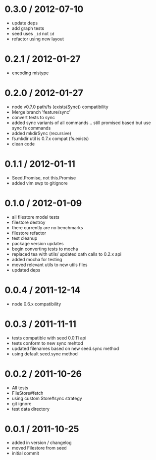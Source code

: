 
0.3.0 / 2012-07-10 
==================

  * update deps
  * add graph tests
  * seed uses `_id` not `id`
  * refactor using new layout

0.2.1 / 2012-01-27 
==================

  * encoding mistype

0.2.0 / 2012-01-27 
==================

  * node v0.7.0 path/fs (exists(Sync)) compatibility
  * Merge branch 'feature/sync'
  * convert tests to sync
  * added sync variants of all commands .. still promised based but use sync fs commands
  * added mkdirSync (recursive)
  * fs.mkdir util is 0.7.x compat (fs.exists)
  * clean code

0.1.1 / 2012-01-11 
==================

  * Seed.Promise, not this.Promise
  * added vim swp to gitignore

0.1.0 / 2012-01-09
==================

  * all filestore model tests
  * filestore destroy
  * there currently are no benchmarks
  * filestore refactor
  * test cleanup
  * package version updates
  * begin converting tests to mocha
  * replaced tea with utils/ updated oath calls to 0.2.x api
  * added mocha for testing
  * moved relevant utils to new utils files
  * updated deps

0.0.4 / 2011-12-14
==================

  * node 0.6.x compatibility

0.0.3 / 2011-11-11
==================

  * tests compatible with seed 0.0.11 api
  * tests conform to new sync mehtod
  * updated filenames based on new seed.sync method
  * using default seed.sync method

0.0.2 / 2011-10-26
==================

  * All tests
  * FileStore#fetch
  * using custom Store#sync strategy
  * git ignore
  * test data directory

0.0.1 / 2011-10-25
==================

  * added in version / changelog
  * moved Filestore from seed
  * initial commit
